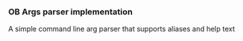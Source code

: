 ### OB Args parser implementation

A simple command line arg parser that supports aliases and 
help text